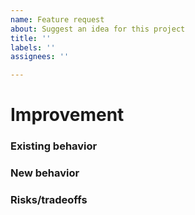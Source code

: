 ```yaml
---
name: Feature request
about: Suggest an idea for this project
title: ''
labels: ''
assignees: ''

---
```


# Improvement
<!-- Brief description of suggested improvement. -->

### Existing behavior
<!-- Brief description of existing behavior, if applicable. -->

<!-- Problem with existing behavior, if applicable. -->

### New behavior
<!-- More detailed description of desired behavior, e.g. corner case handling. -->

### Risks/tradeoffs
<!-- Potential downsides, regression risks, user objections etc. -->
